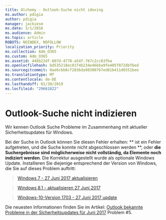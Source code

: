 ```yaml
---
title: Alchemy - Outlook-Suche nicht idexing
ms.author: pdigia
author: pdigia
manager: jackiesm
ms.date: 3/1/2018
ms.audience: Admin
ms.topic: article
ROBOTS: NOINDEX, NOFOLLOW
localization_priority: Priority
ms.collection: Adm_O365
ms.custom: Adm_O365
ms.assetid: 446b22df-807d-4778-a54f-767c2cc83fba
ms.openlocfilehash: bd535218ec01f4b234e46bba9fe405f072dbf6ed
ms.sourcegitcommit: 0ae6cbb8cf2836da98300767ed81b411d6551bee
ms.translationtype: MT
ms.contentlocale: de-DE
ms.lasthandoff: 01/30/2019
ms.locfileid: "29661822"
---
```

# <a name="outlook-search-not-indexing"></a>Outlook-Suche nicht indizieren

Wir kennen Outlook Suche Probleme im Zusammenhang mit aktueller Sicherheitsupdates für Windows.
  
Bei der Suche in Outlook können Sie diesen Fehler erhalten: ** ist ein Fehler aufgetreten, und die Suche konnte nicht abgeschlossen werden **, oder **die Suchergebnisse sind möglicherweise nicht vollständig, da Elemente noch indiziert werden**. Die Korrektur ausgestellt wurde als optionale Windows Update. Installieren Sie diejenige entsprechend der Version von Windows, die Sie auf dieses Problem auftritt: 
  
> [Windows 7 - 27 Juni 2017 aktualisieren](https://support.office.com/article/https://support.microsoft.com/kb/4022168.aspx)
    
> [Windows 8.1 - aktualisieren 27 Juni 2017](https://support.office.com/article/https://support.microsoft.com/kb/4022720.aspx)
    
> [Windows-10-Version 1703 - 27 Juni 2017 update](https://support.office.com/article/https://support.microsoft.com/kb/4022716.aspx)
    
Die neuesten Informationen finden Sie im Artikel: [Outlook bekannte Probleme in der Sicherheitsupdates für Juni 2017](https://support.office.com/article/https://support.office.com/article/Outlook-known-issues-in-the-June-2017-security-updates-3F6DBFFD-8505-492D-B19F-B3B89369ED9B.aspx) Problem #5. 
  

